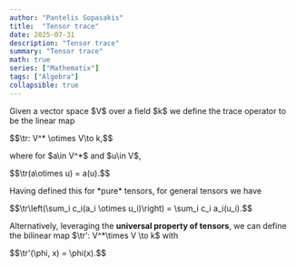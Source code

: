 ```yaml
---
author: "Pantelis Sopasakis"
title:  "Tensor trace"
date: 2025-07-31
description: "Tensor trace"
summary: "Tensor trace"
math: true
series: ["Mathematix"]
tags: ["Algebra"]
collapsible: true
---
```


<p>Given a vector space $V$ over a field $k$ we define the trace operator to be the linear map</p>
<p>$$\tr: V^* \otimes V\to k,$$</p>
<p>where for $a\in V^*$ and $u\in V$,</p> 
<p>$$\tr(a\otimes u) = a(u).$$</p>
<p>Having defined this for *pure* tensors, for general tensors we have</p> 
<p>$$\tr\left(\sum_i c_i(a_i \otimes u_i)\right) = \sum_i c_i a_i(u_i).$$</p>
<p>Alternatively, leveraging the <b>universal property of tensors</b>, we can define the bilinear map $\tr': V^*\times V \to k$ with</p> 
<p>$$\tr'(\phi, x) = \phi(x).$$</p>
